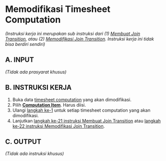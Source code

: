 # Memodifikasi Timesheet Computation

*(Instruksi kerja ini merupakan sub instruksi dari (1) [Membuat Join Transition](./membuat.md), atau (2) [Memodifikasi Join Transition](./modifikasi.md). Instruksi kerja ini tidak bisa berdiri sendiri)*

## A. INPUT

*(Tidak ada prasyarat khusus)*

## B. INSTRUKSI KERJA

1. <a name="l1">Buka</a> data [timesheet computation](./penjelasan.md#tabel-timesheet-computation) yang akan dimodifikasi.
2. Pilih **[Computation Item](./penjelasan.md#field-transisi-computation-item)**. Harus diisi.
3. Ulangi [langkah ke-1](#l1) untuk setiap timesheet computation yang akan dimodifikasi.
4. Lanjutkan [langkah ke-21 instruksi Membuat Join Transition](./membuat.md#l21) atau [langkah ke-22 instruksi Memodifikasi Join Transition](./modifikasi.md#l22).

## C. OUTPUT

*(Tidak ada instruksi khusus)*
